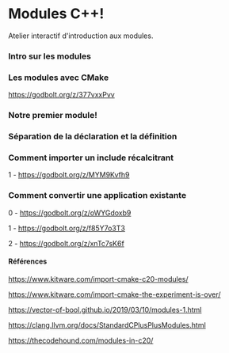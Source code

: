 # Modules C++!

Atelier interactif d'introduction aux modules.


### Intro sur les modules

### Les modules avec CMake

https://godbolt.org/z/377vxxPvv

### Notre premier module!

### Séparation de la déclaration et la définition

### Comment importer un include récalcitrant

1 - https://godbolt.org/z/MYM9Kvfh9

### Comment convertir une application existante

0 - https://godbolt.org/z/oWYGdoxb9

1 - https://godbolt.org/z/f85Y7o3T3

2 - https://godbolt.org/z/xnTc7sK6f

#### Références

https://www.kitware.com/import-cmake-c20-modules/

https://www.kitware.com/import-cmake-the-experiment-is-over/

https://vector-of-bool.github.io/2019/03/10/modules-1.html

https://clang.llvm.org/docs/StandardCPlusPlusModules.html

https://thecodehound.com/modules-in-c20/
